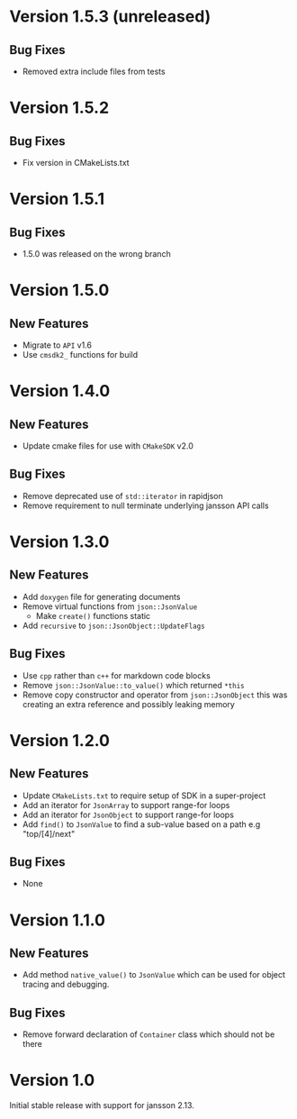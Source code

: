 # Version 1.5.3 (unreleased)

## Bug Fixes

- Removed extra include files from tests

# Version 1.5.2

## Bug Fixes

- Fix version in CMakeLists.txt

# Version 1.5.1

## Bug Fixes

- 1.5.0 was released on the wrong branch

# Version 1.5.0

## New Features

- Migrate to `API` v1.6
- Use `cmsdk2_` functions for build

# Version 1.4.0

## New Features

- Update cmake files for use with `CMakeSDK` v2.0

## Bug Fixes

- Remove deprecated use of `std::iterator` in rapidjson
- Remove requirement to null terminate underlying jansson API calls

# Version 1.3.0

## New Features

- Add `doxygen` file for generating documents
- Remove virtual functions from `json::JsonValue`
  - Make `create()` functions static
- Add `recursive` to `json::JsonObject::UpdateFlags`

## Bug Fixes

- Use `cpp` rather than `c++` for markdown code blocks
- Remove `json::JsonValue::to_value()` which returned `*this`
- Remove copy constructor and operator from `json::JsonObject` this was creating an extra reference and possibly leaking memory

# Version 1.2.0

## New Features

- Update `CMakeLists.txt` to require setup of SDK in a super-project
- Add an iterator for `JsonArray` to support range-for loops
- Add an iterator for `JsonObject` to support range-for loops
- Add `find()` to `JsonValue` to find a sub-value based on a path e.g "top/[4]/next"

## Bug Fixes

- None

# Version 1.1.0

## New Features

- Add method `native_value()` to `JsonValue` which can be used for object tracing and debugging.

## Bug Fixes

- Remove forward declaration of `Container` class which should not be there


# Version 1.0

Initial stable release with support for jansson 2.13.
